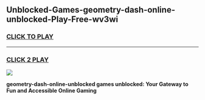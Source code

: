 
## Unblocked-Games-geometry-dash-online-unblocked-Play-Free-wv3wi
<h3>
<a href="https://premium76.site?title=geometry-dash-online-unblocked&ref=23A">CLICK TO PLAY</a></h3>
<hr>

<h3>
<a href="https://premium76.site?title=geometry-dash-online-unblocked&ref=23A">CLICK 2 PLAY</a>
  
</h3>

<a href="https://premium76.site?title=geometry-dash-online-unblocked&ref=23A"><img src="https://clearcache.store/games.png"></a>


**geometry-dash-online-unblocked games unblocked: Your Gateway to Fun and Accessible Online Gaming**
